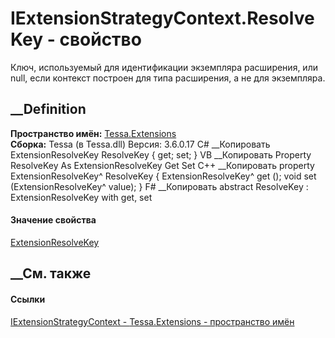 # IExtensionStrategyContext.ResolveKey - свойство
Ключ, используемый для идентификации экземпляра расширения, или null, если
контекст построен для типа расширения, а не для экземпляра.
## __Definition
 **Пространство имён:** [Tessa.Extensions](N_Tessa_Extensions.htm)  
 **Сборка:** Tessa (в Tessa.dll) Версия: 3.6.0.17
C# __Копировать
    ExtensionResolveKey ResolveKey { get; set; }
VB __Копировать
     Property ResolveKey As ExtensionResolveKey
    	Get
    	Set
C++ __Копировать
    property ExtensionResolveKey^ ResolveKey {
    	ExtensionResolveKey^ get ();
    	void set (ExtensionResolveKey^ value);
    }
F# __Копировать
     abstract ResolveKey : ExtensionResolveKey with get, set
#### Значение свойства
[ExtensionResolveKey](T_Tessa_Extensions_ExtensionResolveKey.htm)
##  __См. также
#### Ссылки
[IExtensionStrategyContext -
](T_Tessa_Extensions_IExtensionStrategyContext.htm)
[Tessa.Extensions - пространство имён](N_Tessa_Extensions.htm)
